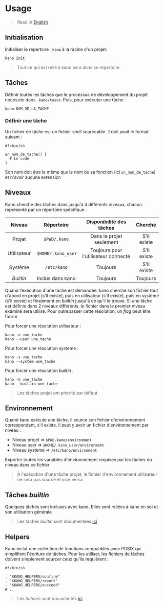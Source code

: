 # Usage

> Read in [English](/docs/en/usage.md)

## Initialisation

Initialiser le répertoire `.kano` à la racine d'un projet:

```shell
kano init
```

> Tout ce qui est relié à kano sera dans ce répertoire

## Tâches

Définir toutes les tâches que le processus de développement du projet nécessite dans
`.kano/tasks`. Puis, pour exécuter une tâche :

```shell
kano NOM_DE_LA_TACHE
```

### Définir une tâche

Un fichier de tâche est un fichier shell sourceable. Il doit avoit le format suivant :

```shell
#!/bin/sh

un_nom_de_tache() {
  # Le code
}

```

Son nom doit être le même que le nom de sa fonction (ici `un_nom_de_tache`) et n'avoir aucune
extension

## Niveaux

Kano cherche des tâches dans jusqu'à 4 différents niveaux, chacun représenté par un répertoire
spécifique :

|   Niveau    |     Répertoire      |       Disponibilité des tâches       |   Cherché   |
| :---------: | :-----------------: | :----------------------------------: | :---------: |
|   Projet    |    `$PWD/.kano`     |       Dans le projet seulement       | S'il existe |
| Utilisateur |  `$HOME/.kano_user` | Toujours pour l'utilisateur connecté | S'il existe |
|   Système   |     `/etc/kano`     |               Toujours               | S'il existe |
|  _Builtin_  |  Inclus dans kano   |               Toujours               |  Toujours   |

Quand l'exécution d'une tâche est demandée, kano cherche son fichier tout d'abord en projet
(s'il existe), puis en utilisateur (s'il existe), puis en système (s'il existe) et finalement en
_builtin_ jusqu'à ce qu'il le trouve. Si une tâche est définie dans 2 niveaux différents, le
fichier dans le premier niveau examiné sera utilisé. Pour outrepasser cette résolution, un
_flag_ peut être fourni

Pour forcer une résolution utilisateur :

```shell
kano -u une_tache
kano --user une_tache
```

Pour forcer une résolution système :

```shell
kano -s une_tache
kano --system une_tache
```

Pour forcer une résolution _builtin_ :

```shell
kano -b une_tache
kano --builtin une_tache
```

> Les tâches projet ont priorité par défaut

## Environnement

Quand kano exécute une tâche, il source son fichier d'environnement correspondant, s'il existe.
Il peut y avoir un fichier d'environnement par niveau :

- Niveau projet => `$PWD.kano/environment`
- Niveau user => `$HOME/.kano_user/environment`
- Niveau système => `/etc/kano/environment`

Exporter toutes les variables d'environnement requises par les tâches du niveau dans ce fichier

> À l'exécution d'une tâche projet, le fichier d'environnement utilisateur ne sera pas sourcé et
> vice versa

## Tâches _builtin_

Quelques tâches sont incluses avec kano. Elles sont reliées à kano en soi et son utilisation
générale

> Les tâches _builtin_ sont documentées [ici](/docs/fr/tasks)

## Helpers

Kano inclut une collection de fonctions compatibles avec POSIX qui simplifient l'écriture de
tâches. Pour les utiliser, les fichiers de tâches doivent simplement sourcer ceux qu'ils
requièrent :

```shell
#!/bin/sh

. "$KANO_HELPERS/confirm"
. "$KANO_HELPERS/report"
. "$KANO_HELPERS/succeed"
# ...
```

> Les _helpers_ sont documentés [ici](/docs/fr/helpers)
